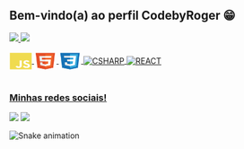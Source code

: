 ## Bem-vindo(a) ao perfil CodebyRoger 😁

 <div>
   <a href="https://github.com/CodebyRoger">
   <img height="180em" src="https://github-readme-stats.vercel.app/api?username=CodebyRoger&show_icons=true&theme=tokyonight&include_all_commits=true&count_private=true"/>
   <img height="180em" src="https://github-readme-stats.vercel.app/api/top-langs/?username=CodebyRoger&layout=compact&langs_count=6&theme=tokyonight"/>

</div>
<div style="display: inline_block"><br>
  <img align="center" alt="Js" height="30" width="40" src="https://raw.githubusercontent.com/devicons/devicon/master/icons/javascript/javascript-plain.svg">
  <img align="center" alt="HTML" height="30" width="40" src="https://raw.githubusercontent.com/devicons/devicon/master/icons/html5/html5-original.svg">
  <img align="center" alt="CSS" height="30" width="40" src="https://raw.githubusercontent.com/devicons/devicon/master/icons/css3/css3-original.svg">
  <img align="center" alt="CSHARP" height="30" width="40" <img src="https://cdn.jsdelivr.net/gh/devicons/devicon/icons/csharp/csharp-original.svg"/>
  <img align="center" alt="REACT" height="30" width="40" <img src="https://cdn.jsdelivr.net/gh/devicons/devicon/icons/react/react-original-wordmark.svg"/>
</div>
 
 <br>
 
  ### Minhas redes sociais!
 
<div> 
  <a href="https://instagram.com/_rogercarvalho_" target="_blank"><img src="https://img.shields.io/badge/-Instagram-%23E4405F?style=for-the-badge&logo=instagram&logoColor=white" target="_blank"></a>
 <a href="https://www.linkedin.com/in/roger-carvalho-2b9a86231" target="_blank"><img src="https://img.shields.io/badge/-LinkedIn-%230077B5?style=for-the-badge&logo=linkedin&logoColor=white" target="_blank"></a>

  ![Snake animation](https://github.com/CodebyRoger/CodebyRoger/blob/output/github-contribution-grid-snake.svg)

</div>
